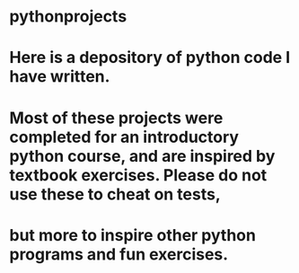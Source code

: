 # pythonprojects
# Here is a depository of python code I have written.

# Most of these projects were completed for an introductory python course, and are inspired by textbook exercises. Please do not use these to cheat on tests,
# but more to inspire other python programs and fun exercises. 

